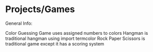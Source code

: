 # Projects/Games

General Info:

Color Guessing Game uses assigned numbers to colors
Hangman is traditional hangman using import termcolor
Rock Paper Scissors is traditional game except it has a scoring system
